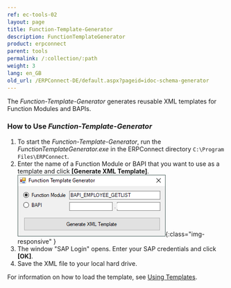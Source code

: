 ```yaml
---
ref: ec-tools-02
layout: page
title: Function-Template-Generator
description: FunctionTemplateGenerator
product: erpconnect
parent: tools
permalink: /:collection/:path
weight: 3
lang: en_GB
old_url: /ERPConnect-DE/default.aspx?pageid=idoc-schema-generator
---
```


The *Function-Template-Generator* generates reusable XML templates for Function Modules and BAPIs.

### How to Use *Function-Template-Generator*

1. To start the *Function-Template-Generator*, run the *FunctionTemplateGenerator.exe* in the ERPConnect directory `C:\Program Files\ERPConnect`.
2. Enter the name of a Function Module or BAPI that you want to use as a template and click **[Generate XML Template]**. <br>
![Tools-003](/img/content/Tools-003.png){:class="img-responsive" }
3. The window "SAP Login" opens. Enter your SAP credentials and click **[OK]**.
4. Save the XML file to your local hard drive. 

For information on how to load the template, see [Using Templates](../calling-bapis-and-function-modules/improve-your-performance-by-using-templates).